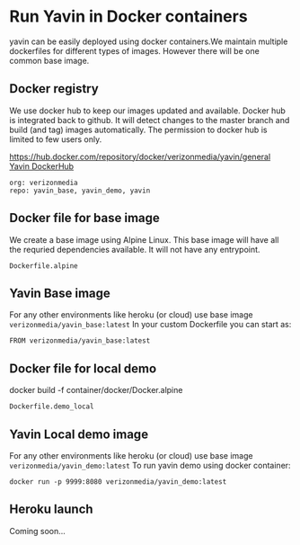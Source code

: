 # Run Yavin in Docker containers
yavin can be easily deployed using docker containers.We maintain
multiple dockerfiles for different types of images. However there
will be one common base image.

## Docker registry

We use docker hub to keep our images updated and available.
Docker hub is integrated back to github. It will detect changes
to the master branch and build (and tag) images automatically.
The permission to docker hub is limited to few users only.

https://hub.docker.com/repository/docker/verizonmedia/yavin/general
[Yavin DockerHub](https://hub.docker.com/repository/docker/verizonmedia/yavin/general)

```
org: verizonmedia
repo: yavin_base, yavin_demo, yavin
```

## Docker file for base image

We create a base image using Alpine Linux. This base image
will have all the requried dependencies available. It will
not have any entrypoint.

```
Dockerfile.alpine
```

## Yavin Base image
For any other environments like heroku (or cloud) use base image ```verizonmedia/yavin_base:latest```
In your custom Dockerfile you can start as:
```
FROM verizonmedia/yavin_base:latest
```

## Docker file for local demo
docker build -f container/docker/Docker.alpine

```
Dockerfile.demo_local
```

## Yavin Local demo image
For any other environments like heroku (or cloud) use base image ```verizonmedia/yavin_demo:latest```
To run yavin demo using docker container:
```
docker run -p 9999:8080 verizonmedia/yavin_demo:latest
```

## Heroku launch
Coming soon...
